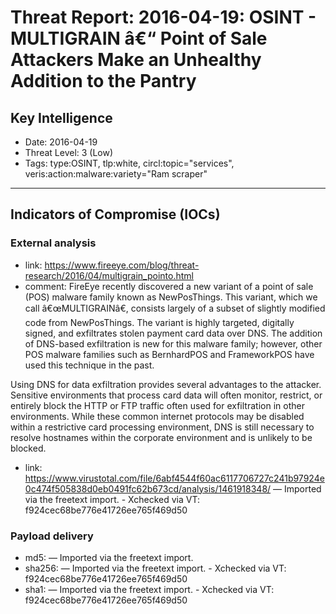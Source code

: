 # Threat Report: 2016-04-19: OSINT - MULTIGRAIN â€“ Point of Sale Attackers Make an Unhealthy Addition to the Pantry


## Key Intelligence
* Date: 2016-04-19
* Threat Level: 3 (Low)
* Tags: type:OSINT, tlp:white, circl:topic="services", veris:action:malware:variety="Ram scraper"

---

## Indicators of Compromise (IOCs)
### External analysis
* link: https://www.fireeye.com/blog/threat-research/2016/04/multigrain_pointo.html
* comment: FireEye recently discovered a new variant of a point of sale (POS) malware family known as NewPosThings. This variant, which we call â€œMULTIGRAINâ€, consists largely of a subset of slightly modified code from NewPosThings. The variant is highly targeted, digitally signed, and exfiltrates stolen payment card data over DNS. The addition of DNS-based exfiltration is new for this malware family; however, other POS malware families such as BernhardPOS and FrameworkPOS have used this technique in the past.

Using DNS for data exfiltration provides several advantages to the attacker. Sensitive environments that process card data will often monitor, restrict, or entirely block the HTTP or FTP traffic often used for exfiltration in other environments. While these common internet protocols may be disabled within a restrictive card processing environment, DNS is still necessary to resolve hostnames within the corporate environment and is unlikely to be blocked.
* link: https://www.virustotal.com/file/6abf4544f60ac6117706727c241b97924e0c474f505838d0eb0491fc62b673cd/analysis/1461918348/ — Imported via the freetext import. - Xchecked via VT: f924cec68be776e41726ee765f469d50

### Payload delivery
* md5: <md5> — Imported via the freetext import.
* sha256: <sha256> — Imported via the freetext import. - Xchecked via VT: f924cec68be776e41726ee765f469d50
* sha1: <sha1> — Imported via the freetext import. - Xchecked via VT: f924cec68be776e41726ee765f469d50
